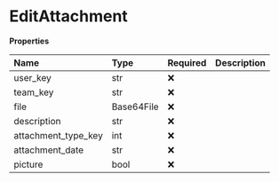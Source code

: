 # EditAttachment

**Properties**

| Name                | Type       | Required | Description |
| :------------------ | :--------- | :------- | :---------- |
| user_key            | str        | ❌       |             |
| team_key            | str        | ❌       |             |
| file                | Base64File | ❌       |             |
| description         | str        | ❌       |             |
| attachment_type_key | int        | ❌       |             |
| attachment_date     | str        | ❌       |             |
| picture             | bool       | ❌       |             |

<!-- This file was generated by liblab | https://liblab.com/ -->
